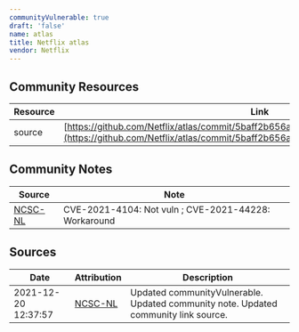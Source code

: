 ```yaml
---
communityVulnerable: true
draft: 'false'
name: atlas
title: Netflix atlas
vendor: Netflix
---
```



## Community Resources
| Resource | Link |
| --- | --- |
| source | [https://github.com/Netflix/atlas/commit/5baff2b656a45886b85968a4b66f33bd36c648be](https://github.com/Netflix/atlas/commit/5baff2b656a45886b85968a4b66f33bd36c648be) |

## Community Notes
| Source | Note |
| --- | --- |
| [NCSC-NL](https://github.com/NCSC-NL/log4shell/blob/main/software/README.md) | CVE-2021-4104: Not vuln ; CVE-2021-44228: Workaround </ul> |

## Sources
| Date | Attribution | Description |
| --- | --- | --- |
| 2021-12-20 12:37:57 | [NCSC-NL](https://github.com/NCSC-NL/log4shell/blob/main/software/README.md) | Updated communityVulnerable. Updated community note. Updated community link source.  |
